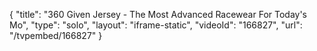 {
    "title": "360 Given Jersey - The Most Advanced Racewear For Today's Mo",
    "type": "solo",
    "layout": "iframe-static",
    "videoId": "166827",
    "url": "\/tvpembed\/166827"
}